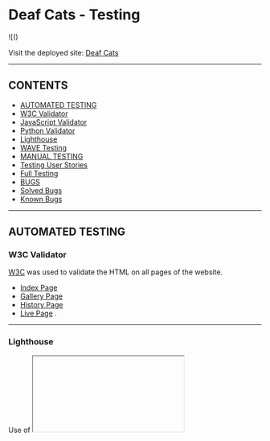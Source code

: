# Deaf Cats - Testing

![()

Visit the deployed site: [Deaf Cats]()

---

## CONTENTS

- [AUTOMATED TESTING](#automated-testing)
- [W3C Validator](#w3c-validator)
- [JavaScript Validator](#javascript-validator)
- [Python Validator](#python-validator)
- [Lighthouse](#lighthouse)
- [WAVE Testing](#wave-testing)
- [MANUAL TESTING](#manual-testing)
- [Testing User Stories](#testing-user-stories)
- [Full Testing](#full-testing)
- [BUGS](#bugs)
- [Solved Bugs](#solved-bugs)
- [Known Bugs](#known-bugs)

---

## AUTOMATED TESTING

### W3C Validator

[W3C](https://validator.w3.org/) was used to validate the HTML on all pages of the website.

- [Index Page]()
- [Gallery Page]()
- [History Page]()
- [Live Page]()
  .

---

### Lighthouse

Use of <iframe>
slows down result as it is a lot of data to load. The use of <lite-youtube> (https://github.com/justinribeiro/lite-youtube/tree/main) would improve this result but I have not been able to successfully implement this.

### Desktop Results

- [Index Page]()
- [Gallery Page]()
- [History Page]()
- [Live Page]()

---

### WAVE Testing

[WAVE](http://wave.webaim.org/) (Web Accessibility Evaluation Tool)

---

## MANUAL TESTING

### Testing User Stories

| Goals                 | How are they achieved? | Image |
| :-------------------- | :--------------------- | :---- |
| `First Time Visitors` |
|                       |                        |       |
|                       |                        | :---  |
|                       |                        | :---  |
|                       |                        | :---  |
| `Returning Visitors`  |
|                       |                        |       |
|                       |                        | :---  |
|                       |                        | :---  |
|                       |                        | :---  |
|                       | :---                   |
| `Admin User`          |
|                       |                        |       |
|                       |                        |       |

---

### Full Testing

Full testing was performed on the following devices:

- Laptop:

Each device tested the site using the following browsers:

| Feature              | Expected Outcome | Testing Performed | Result | Pass/Fail |
| -------------------- | ---------------- | ----------------- | ------ | --------- | --- |
| `Navbar`             |
|                      |                  |                   |        |           |
|                      |                  |                   |        |           |
|                      |                  |                   |        |           |
|                      |                  |                   |        |           |
| `Footer`             |
|                      |                  |                   |        |           |
|                      |                  |                   |        |           |
|                      |                  |                   |        |           |
|                      |                  |                   |        |           |
|                      |                  |                   |        |           |
| `Home Page`          |
|                      |                  |                   |        |
|                      |                  |                   |        |           |
|                      |                  |                   |        |           |
|                      |                  |                   |        |           |
|                      |                  |                   |        |           |
| `Gallery Page`       |
|                      |                  |                   |        |           |
|                      |                  |                   |        |           |
|                      |                  |                   |        |           |
|                      |                  |                   |        |           |
| `History Page`       |
|                      |                  |                   |        |           |     |
|                      |                  |                   |        |           |
|                      |                  |                   |        |           |
|                      |                  |                   |        |           |
|                      |                  |                   |        |           |
| `Live Page`          |
|                      |                  |                   |        |           |
|                      |                  |                   |        |           |
|                      |                  |                   |        |           |
|                      |                  |                   |        |           |
|                      |                  |                   |        |           |
| `Contact Form Modal` |
|                      |                  |                   |        |           |
|                      |                  |                   |        |           |
|                      |                  |                   |        |           |
|                      |                  |                   |        |           |
|                      |                  |                   |        |           |

---

## BUGS

### Solved Bugs

| No  | Bug                                                                                          | How I solved the issue                                                                                                                                                                                                                                                                                                                                                  |
| :-- | :------------------------------------------------------------------------------------------- | :--------------------------------------------------------------------------------------------------------------------------------------------------------------------------------------------------------------------------------------------------------| -------------------------------------------------------------------------------------------- | --- |
| 1   | Hero image won't display                                                                     | I was seeking tutor support for another issue and Gemma spotted a typo, the class I was attempting to target did not match with the index page.                                                                                                                                                                                                                         | ![No Hero image](documentation/bugs/bug-hero-image-wont-display.png)                         |     |
|     | Modal displayed under background                                                             | Stackoverflow forum(https://stackoverflow.com/questions/41292673/bootstrap-modal-opens-but-stays-in-gray-background-and-cannot-close-or-interact) Bootstrap z-index{https://getbootstrap.com/docs/5.0/layout/z-index/}                                                                                                                                                  | ![Modal under background](documentation/bugs/bug-modal-display-under-background.jpg)         |     |
|     | Social media icons altered when bootstrap updated to include script needed for Modal         | Tutor assistance sought. I was not using the best Fontawesome icon classes and the script was at the top, not the bottom of the html page.                                                                                                                                                                                                                              | ![Lost social media icons](documentation/bugs/bug-lost-social-icons-added-modal.jpg)         |     |
|     | Modal components not working when clicked                                                    | Rewatched Code Institute video on Modals and moved code to bottom of html page, now fully functioning.                                                                                                                                                                                                                                                                  |                                                                                              |     |
|     | Navigation styling lost when componenet changed to a different bootstrap type                | experimented with targeting different elements that make up the navbar to override Bootstrap default styling.                                                                                                                                                                                                                                                           | ![Navbar styling lost](documentation/bugs/bug-navbar-styling-lost.jpg)                       |     |
|     | Youtube video not playing                                                                    | Change of embed method, now working.                                                                                                                                                                                                                                                                                                                                    |                                                                                              |     |
|     | History grid made with flexbox tutorial not changing to stack style for smaller screen sizes | I requested tutor support, they suggested I use Bootstrap grid instead of flexbox to be in keeping with the rest of the website.                                                                                                                                                                                                                                        | ![Grid not responsive](documentation/bugs/grid-not-responsive.png)                           |     |
|     | Footer has too many parts for mobile view                                                    | I researched how to get different columns to dissapear, I found some help on Stack Overflow ()                                                                                                                                                                                                                                                                          | ![No watch link](documentation/bugs/nav-toggler-working-no-watch-link.png)                   |     |
|     | Navbar didn't revert to button for smaller screens                                           | I don't know what I changed to get this working, but as I was trying to target other things it started working! However, it wasn't converting at the right breakpoint. I found some help on Stack Overflow (https://stackoverflow.com/questions/19827605/how-to-change-bootstrap-navbar-collapse-breakpoint) I then had to update margins for difference @media queries | ![Nav button](documentation/bugs/nav-toggler-working-no-watch-link.png)                      |     |
|     | Homepage image didn't fit container                                                          | I researched the issue and found it was an object-fit issue. has been amended and now fills container and is responsive                                                                                                                                                                                                                                                 |                                                                                              |
|     | Navbar container background displays under button                                            | I changed the background colour to the same as the body for smaller screen sizes so it appears hidden. The use of display:none would resuly in no button displayed.                                                                                                                                                                                                     | !![Nav background](documentation/bugs/navbar-container-background-displaying-with-button.png) |     |
|     | @media queries not funtioning when mobile type is selected in Google dev tools, but is working in responsive setting |  I had mistakenly put the meta name as the page title not as "viewport", I did this in response to validator results recently. Now I have corrected it the media queries are all functioning. |  ![Media queries not functioning](documentation/bugs/media-query-not%20functional.png)  |     |
|     |                                                                                              |                                                                                                                                                                                                                                                                                                                                                                         |                                                                                              |     |
|     |                                                                                              |                                                                                                                                                                                                                                                                                                                                                                         |                                                                                              |     |

---

### Known Bugs

| No  | Bug |     |
| :-- | :-- | :-- | --- | --- |
|     |     |     |     |     |
|     |     |     |     |     |
|     |     |     |     |     |
|     |     |     |     |     |
